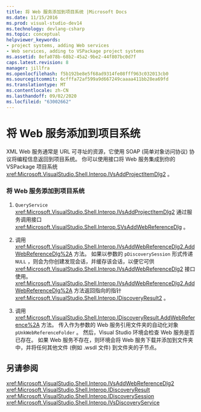 ```yaml
---
title: 将 Web 服务添加到项目系统 |Microsoft Docs
ms.date: 11/15/2016
ms.prod: visual-studio-dev14
ms.technology: devlang-csharp
ms.topic: conceptual
helpviewer_keywords:
- project systems, adding Web services
- Web services, adding to VSPackage project systems
ms.assetid: 8efa078b-68b2-45a2-9be2-44f807bc0d7f
caps.latest.revision: 8
manager: jillfra
ms.openlocfilehash: f5b192be8e5f68ad9314fe08fff963c032013cb0
ms.sourcegitcommit: 6cfffa72af599a9d667249caaaa411bb28ea69fd
ms.translationtype: MT
ms.contentlocale: zh-CN
ms.lasthandoff: 09/02/2020
ms.locfileid: "63002662"
---
```

# <a name="adding-web-services-to-project-systems"></a>将 Web 服务添加到项目系统
XML Web 服务通常是 URL 可寻址的资源，它使用 SOAP (简单对象访问协议) 协议将编程信息返回到项目系统。 你可以使用接口将 Web 服务集成到你的 VSPackage 项目系统 <xref:Microsoft.VisualStudio.Shell.Interop.IVsAddProjectItemDlg2> 。  
  
### <a name="to-add-a-web-service-to-your-project-system"></a>将 Web 服务添加到项目系统  
  
1. `QueryService` <xref:Microsoft.VisualStudio.Shell.Interop.IVsAddProjectItemDlg2> 通过服务调用接口 <xref:Microsoft.VisualStudio.Shell.Interop.SVsAddWebReferenceDlg> 。  
  
2. 调用 <xref:Microsoft.VisualStudio.Shell.Interop.IVsAddWebReferenceDlg2.AddWebReferenceDlg%2A> 方法。 如果以参数的 `pDiscoverySession` 形式传递 `NULL` ，则会为你创建发现会话，并缓存该会话，以便它可供 <xref:Microsoft.VisualStudio.Shell.Interop.IVsAddWebReferenceDlg2> 接口使用。 <xref:Microsoft.VisualStudio.Shell.Interop.IVsAddWebReferenceDlg2.AddWebReferenceDlg%2A> 方法返回指向的指针 <xref:Microsoft.VisualStudio.Shell.Interop.IDiscoveryResult2> 。  
  
3. 调用 <xref:Microsoft.VisualStudio.Shell.Interop.IDiscoveryResult.AddWebReference%2A> 方法。 传入作为参数的 Web 服务引用文件夹的自动化对象 `pUnkWebReferenceFolder` 。 然后，Visual Studio 环境会检查 Web 服务是否已存在。 如果 Web 服务不存在，则环境会将 Web 服务下载并添加到文件夹中，并将任何其他文件 (例如 .wsdl 文件) 到文件夹的子节点。  
  
## <a name="see-also"></a>另请参阅  
 <xref:Microsoft.VisualStudio.Shell.Interop.IVsAddWebReferenceDlg2>   
 <xref:Microsoft.VisualStudio.Shell.Interop.IDiscoveryResult>   
 <xref:Microsoft.VisualStudio.Shell.Interop.IDiscoverySession>   
 <xref:Microsoft.VisualStudio.Shell.Interop.IVsDiscoveryService>